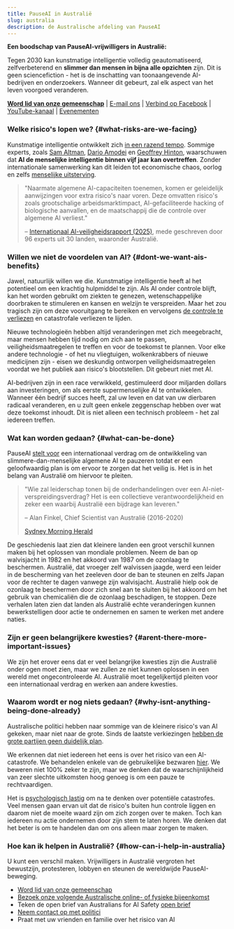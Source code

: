 ```yaml
---
title: PauseAI in Australië
slug: australia
description: de Australische afdeling van PauseAI
---
```

**Een boodschap van PauseAI-vrijwilligers in Australië:**

Tegen 2030 kan kunstmatige intelligentie volledig geautomatiseerd, zelfverbeterend en **slimmer dan mensen in bijna alle opzichten** zijn. Dit is geen sciencefiction - het is de inschatting van toonaangevende AI-bedrijven en onderzoekers. Wanneer dit gebeurt, zal elk aspect van het leven voorgoed veranderen.

**[Word lid van onze gemeenschap](/join)** | [E-mail ons](mailto:australia@pauseai.info) | [Verbind op Facebook](https://www.facebook.com/groups/571590459293618) | [YouTube-kanaal](https://www.youtube.com/channel/UCjjMieiOlSFf7jud0yhHQSg) | [Evenementen](https://lu.ma/PauseAIAustralia)

### Welke risico's lopen we? {#what-risks-are-we-facing}

Kunstmatige intelligentie ontwikkelt zich [in een razend tempo](/urgency). Sommige experts, zoals [Sam Altman](https://time.com/7205596/sam-altman-superintelligence-agi/), [Dario Amodei](https://arstechnica.com/ai/2025/01/anthropic-chief-says-ai-could-surpass-almost-all-humans-at-almost-everything-shortly-after-2027/) en [Geoffrey Hinton](https://en.wikipedia.org/wiki/Artificial_general_intelligence), waarschuwen dat **AI de menselijke intelligentie binnen vijf jaar kan overtreffen**. Zonder internationale samenwerking kan dit leiden tot economische chaos, oorlog en zelfs [menselijke uitsterving](/xrisk).

> "Naarmate algemene AI-capaciteiten toenemen, komen er geleidelijk aanwijzingen voor extra risico's naar voren. Deze omvatten risico's zoals grootschalige arbeidsmarktimpact, AI-gefaciliteerde hacking of biologische aanvallen, en de maatschappij die de controle over algemene AI verliest."
>
> – [Internationaal AI-veiligheidsrapport (2025)](https://assets.publishing.service.gov.uk/media/679a0c48a77d250007d313ee/International_AI_Safety_Report_2025_accessible_f.pdf), mede geschreven door 96 experts uit 30 landen, waaronder Australië.

### Willen we niet de voordelen van AI? {#dont-we-want-ais-benefits}

Jawel, natuurlijk willen we die. Kunstmatige intelligentie heeft al het potentieel om een krachtig hulpmiddel te zijn. Als AI onder controle blijft, kan het worden gebruikt om ziekten te genezen, wetenschappelijke doorbraken te stimuleren en kansen en welzijn te verspreiden. Maar het zou tragisch zijn om deze vooruitgang te bereiken en vervolgens [de controle te verliezen](/ai-takeover) en catastrofale verliezen te lijden.

Nieuwe technologieën hebben altijd veranderingen met zich meegebracht, maar mensen hebben tijd nodig om zich aan te passen, veiligheidsmaatregelen te treffen en voor de toekomst te plannen. Voor elke andere technologie - of het nu vliegtuigen, wolkenkrabbers of nieuwe medicijnen zijn - eisen we deskundig ontworpen veiligheidsmaatregelen voordat we het publiek aan risico's blootstellen. Dit gebeurt niet met AI.

AI-bedrijven zijn in een race verwikkeld, gestimuleerd door miljarden dollars aan investeringen, om als eerste supermenselijke AI te ontwikkelen. Wanneer één bedrijf succes heeft, zal uw leven en dat van uw dierbaren radicaal veranderen, en u zult geen enkele zeggenschap hebben over wat deze toekomst inhoudt. Dit is niet alleen een technisch probleem - het zal iedereen treffen.

### Wat kan worden gedaan? {#what-can-be-done}

PauseAI [stelt voor](/proposal) een internationaal verdrag om de ontwikkeling van slimmere-dan-menselijke algemene AI te pauzeren totdat er een geloofwaardig plan is om ervoor te zorgen dat het veilig is. Het is in het belang van Australië om hiervoor te pleiten.

> "Wie zal leiderschap tonen bij de onderhandelingen over een AI-niet-verspreidingsverdrag? Het is een collectieve verantwoordelijkheid en zeker een waarbij Australië een bijdrage kan leveren."
>
> – Alan Finkel, Chief Scientist van Australië (2016-2020)
>
> [Sydney Morning Herald](https://www.smh.com.au/technology/the-ai-horse-has-bolted-it-s-time-for-the-nuclear-option-20230807-p5duel.html)

De geschiedenis laat zien dat kleinere landen een groot verschil kunnen maken bij het oplossen van mondiale problemen. Neem de ban op walvisjacht in 1982 en het akkoord van 1987 om de ozonlaag te beschermen. Australië, dat vroeger zelf walvissen jaagde, werd een leider in de bescherming van het zeeleven door de ban te steunen en zelfs Japan voor de rechter te dagen vanwege zijn walvisjacht. Australië hielp ook de ozonlaag te beschermen door zich snel aan te sluiten bij het akkoord om het gebruik van chemicaliën die de ozonlaag beschadigen, te stoppen. Deze verhalen laten zien dat landen als Australië echte veranderingen kunnen bewerkstelligen door actie te ondernemen en samen te werken met andere naties.

### Zijn er geen belangrijkere kwesties? {#arent-there-more-important-issues}

We zijn het erover eens dat er veel belangrijke kwesties zijn die Australië onder ogen moet zien, maar we zullen ze niet kunnen oplossen in een wereld met ongecontroleerde AI. Australië moet tegelijkertijd pleiten voor een internationaal verdrag en werken aan andere kwesties.

### Waarom wordt er nog niets gedaan? {#why-isnt-anything-being-done-already}

Australische politici hebben naar sommige van de kleinere risico's van AI gekeken, maar niet naar de grote. Sinds de laatste verkiezingen [hebben de grote partijen geen duidelijk plan](https://www.australiansforaisafety.com.au/scorecard).

We erkennen dat niet iedereen het eens is over het risico van een AI-catastrofe. We behandelen enkele van de gebruikelijke bezwaren [hier](/faq). We beweren niet 100% zeker te zijn, maar we denken dat de waarschijnlijkheid van zeer slechte uitkomsten hoog genoeg is om een pauze te rechtvaardigen.

Het is [psychologisch lastig](/psychology-of-x-risk) om na te denken over potentiële catastrofes. Veel mensen gaan ervan uit dat de risico's buiten hun controle liggen en daarom niet de moeite waard zijn om zich zorgen over te maken. Toch kan iedereen nu actie ondernemen door zijn stem te laten horen. We denken dat het beter is om te handelen dan om ons alleen maar zorgen te maken.

### Hoe kan ik helpen in Australië? {#how-can-i-help-in-australia}

U kunt een verschil maken. Vrijwilligers in Australië vergroten het bewustzijn, protesteren, lobbyen en steunen de wereldwijde PauseAI-beweging.

- [Word lid van onze gemeenschap](/join)
- [Bezoek onze volgende Australische online- of fysieke bijeenkomst](https://lu.ma/PauseAIAustralia)
- Teken de open brief van Australians for AI Safety [open brief](https://www.australiansforaisafety.com.au/letters)
- [Neem contact op met politici](/writing-a-letter)
- Praat met uw vrienden en familie over het risico van AI
